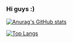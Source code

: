 ### Hi guys :)

[![Anurag's GitHub stats](https://github-readme-stats.vercel.app/api?username=thaoktk)](https://github.com/anuraghazra/github-readme-stats)

[![Top Langs](https://github-readme-stats.vercel.app/api/top-langs/?username=thaoktk&layout=compact)](https://github.com/anuraghazra/github-readme-stats)


